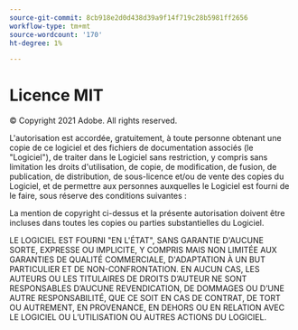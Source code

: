 ```yaml
---
source-git-commit: 8cb918e2d0d438d39a9f14f719c28b5981ff2656
workflow-type: tm+mt
source-wordcount: '170'
ht-degree: 1%

---
```

# Licence MIT

© Copyright 2021 Adobe. All rights reserved.

L&#39;autorisation est accordée, gratuitement, à toute personne obtenant une copie de ce logiciel et des fichiers de documentation associés (le &quot;Logiciel&quot;), de traiter dans le Logiciel sans restriction, y compris sans limitation les droits d&#39;utilisation, de copie, de modification, de fusion, de publication, de distribution, de sous-licence et/ou de vente des copies du Logiciel, et de permettre aux personnes auxquelles le Logiciel est fourni de le faire, sous réserve des conditions suivantes :

La mention de copyright ci-dessus et la présente autorisation doivent être incluses dans toutes les copies ou parties substantielles du Logiciel.

LE LOGICIEL EST FOURNI &quot;EN L&#39;ÉTAT&quot;, SANS GARANTIE D&#39;AUCUNE SORTE, EXPRESSE OU IMPLICITE, Y COMPRIS MAIS NON LIMITÉE AUX GARANTIES DE QUALITÉ COMMERCIALE, D&#39;ADAPTATION À UN BUT PARTICULIER ET DE NON-CONFRONTATION. EN AUCUN CAS, LES AUTEURS OU LES TITULAIRES DE DROITS D’AUTEUR NE SONT RESPONSABLES D’AUCUNE REVENDICATION, DE DOMMAGES OU D’UNE AUTRE RESPONSABILITÉ, QUE CE SOIT EN CAS DE CONTRAT, DE TORT OU AUTREMENT, EN PROVENANCE, EN DEHORS OU EN RELATION AVEC LE LOGICIEL OU L’UTILISATION OU AUTRES ACTIONS DU LOGICIEL.
